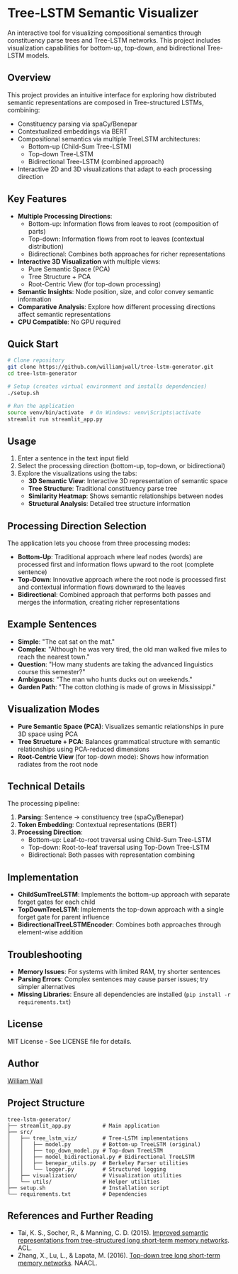 # Tree-LSTM Semantic Visualizer

An interactive tool for visualizing compositional semantics through constituency parse trees and Tree-LSTM networks. This project includes visualization capabilities for bottom-up, top-down, and bidirectional Tree-LSTM models.

## Overview

This project provides an intuitive interface for exploring how distributed semantic representations are composed in Tree-structured LSTMs, combining:

- Constituency parsing via spaCy/Benepar
- Contextualized embeddings via BERT
- Compositional semantics via multiple TreeLSTM architectures:
  - Bottom-up (Child-Sum Tree-LSTM)
  - Top-down Tree-LSTM
  - Bidirectional Tree-LSTM (combined approach)
- Interactive 2D and 3D visualizations that adapt to each processing direction

## Key Features

- **Multiple Processing Directions**:
  - Bottom-up: Information flows from leaves to root (composition of parts)
  - Top-down: Information flows from root to leaves (contextual distribution)
  - Bidirectional: Combines both approaches for richer representations
- **Interactive 3D Visualization** with multiple views:
  - Pure Semantic Space (PCA)
  - Tree Structure + PCA
  - Root-Centric View (for top-down processing)
- **Semantic Insights**: Node position, size, and color convey semantic information
- **Comparative Analysis**: Explore how different processing directions affect semantic representations
- **CPU Compatible**: No GPU required

## Quick Start

```bash
# Clone repository
git clone https://github.com/williamjwall/tree-lstm-generator.git
cd tree-lstm-generator

# Setup (creates virtual environment and installs dependencies)
./setup.sh

# Run the application
source venv/bin/activate  # On Windows: venv\Scripts\activate
streamlit run streamlit_app.py
```

## Usage

1. Enter a sentence in the text input field
2. Select the processing direction (bottom-up, top-down, or bidirectional)
3. Explore the visualizations using the tabs:
   - **3D Semantic View**: Interactive 3D representation of semantic space
   - **Tree Structure**: Traditional constituency parse tree
   - **Similarity Heatmap**: Shows semantic relationships between nodes
   - **Structural Analysis**: Detailed tree structure information

## Processing Direction Selection

The application lets you choose from three processing modes:
- **Bottom-Up**: Traditional approach where leaf nodes (words) are processed first and information flows upward to the root (complete sentence)
- **Top-Down**: Innovative approach where the root node is processed first and contextual information flows downward to the leaves
- **Bidirectional**: Combined approach that performs both passes and merges the information, creating richer representations

## Example Sentences

- **Simple**: "The cat sat on the mat."
- **Complex**: "Although he was very tired, the old man walked five miles to reach the nearest town."
- **Question**: "How many students are taking the advanced linguistics course this semester?"
- **Ambiguous**: "The man who hunts ducks out on weekends."
- **Garden Path**: "The cotton clothing is made of grows in Mississippi."

## Visualization Modes

- **Pure Semantic Space (PCA)**: Visualizes semantic relationships in pure 3D space using PCA
- **Tree Structure + PCA**: Balances grammatical structure with semantic relationships using PCA-reduced dimensions
- **Root-Centric View** (for top-down mode): Shows how information radiates from the root node

## Technical Details

The processing pipeline:

1. **Parsing**: Sentence → constituency tree (spaCy/Benepar)
2. **Token Embedding**: Contextual representations (BERT)
3. **Processing Direction**:
   - Bottom-up: Leaf-to-root traversal using Child-Sum Tree-LSTM
   - Top-down: Root-to-leaf traversal using Top-Down Tree-LSTM
   - Bidirectional: Both passes with representation combining

## Implementation

- **ChildSumTreeLSTM**: Implements the bottom-up approach with separate forget gates for each child
- **TopDownTreeLSTM**: Implements the top-down approach with a single forget gate for parent influence
- **BidirectionalTreeLSTMEncoder**: Combines both approaches through element-wise addition

## Troubleshooting

- **Memory Issues**: For systems with limited RAM, try shorter sentences
- **Parsing Errors**: Complex sentences may cause parser issues; try simpler alternatives
- **Missing Libraries**: Ensure all dependencies are installed (`pip install -r requirements.txt`)

## License

MIT License - See LICENSE file for details.

## Author

[William Wall](https://github.com/williamjwall)

## Project Structure

```
tree-lstm-generator/
├── streamlit_app.py          # Main application
├── src/
│   ├── tree_lstm_viz/        # Tree-LSTM implementations
│   │   ├── model.py          # Bottom-up TreeLSTM (original)
│   │   ├── top_down_model.py # Top-down TreeLSTM
│   │   ├── model_bidirectional.py # Bidirectional TreeLSTM
│   │   ├── benepar_utils.py  # Berkeley Parser utilities
│   │   └── logger.py         # Structured logging
│   ├── visualization/        # Visualization utilities
│   └── utils/                # Helper utilities
├── setup.sh                  # Installation script
└── requirements.txt          # Dependencies
``` 

## References and Further Reading

- Tai, K. S., Socher, R., & Manning, C. D. (2015). [Improved semantic representations from tree-structured long short-term memory networks](https://aclanthology.org/P15-1150.pdf). ACL.
- Zhang, X., Lu, L., & Lapata, M. (2016). [Top-down tree long short-term memory networks](https://aclanthology.org/N16-1035.pdf). NAACL. 